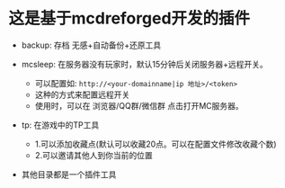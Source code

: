 # 这是基于mcdreforged开发的插件

- backup: 存档 无感+自动备份+还原工具

- mcsleep: 在服务器没有玩家时，默认15分钟后关闭服务器+远程开关。
    - 可以配置如: `http://<your-domainname|ip 地址>/<token>`
    - 这种的方式来配置远程开关
    - 使用时，可以在 浏览器/QQ群/微信群 点击打开MC服务器。

- tp: 在游戏中的TP工具
    - 1.可以添加收藏点(默认可以收藏20点。可以在配置文件修改收藏个数)
    - 2.可以邀请其他人到你当前的位置

- 其他目录都是一个插件工具
